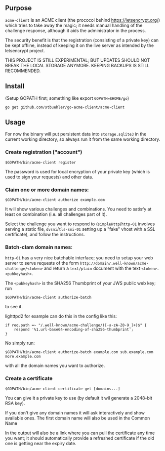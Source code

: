 ## Purpose

`acme-client` is an ACME client (the prococol behind https://letsencrypt.org/)
which tries to take away the magic; it needs manual handling of the challenge
response, although it aids the administrator in the process.

The security benefit is that the registration (consisting of a private key) can
be kept offline, instead of keeping it on the live server as intended by the
letsencrypt project.

THIS PROJECT IS STILL EXPERIMENTAL; BUT UPDATES SHOULD NOT BREAK THE
LOCAL STORAGE ANYMORE. KEEPING BACKUPS IS STILL RECOMMENDED.

## Install

(Setup GOPATH first; something like export `GOPATH=$HOME/go`)

	go get github.com/stbuehler/go-acme-client/acme-client

## Usage

For now the binary will put persistent data into `storage.sqlite3` in the
current working directory, so always run it from the same working directory.

### Create registration ("account")

	$GOPATH/bin/acme-client register

The password is used for local encryption of your private key (which is used to sign your requests) and other data.

### Claim one or more domain names:

	$GOPATH/bin/acme-client authorize example.com

It will show various challenges and combinations. You need to satisfy at least on combination (i.e. all challenges part of it).

Select the challenge you want to respond to (`simpleHttp`/`http-01` involves serving a static file, `dvsni`/`tls-sni-01` setting up a "fake" vhost with a SSL certificate), and follow the instructions.

### Batch-clam domain names:

`http-01` has a very nice batchable interface; you need to setup your web server to serve requests of the form `http://domain/.well-known/acme-challenge/<token>` and return a `text/plain` document with the text `<token>.<pubkeyhash>`.

The `<pubkeyhash>` is the SHA256 Thumbprint of your JWS public web key; run

	$GOPATH/bin/acme-client authorize-batch

to see it.

lighttpd2 for example can do this in the config like this:

	if req.path =~ "/.well-known/acme-challenge/([-a-zA-Z0-9_]+)$" {
		respond '%1.url-base64-encoding-of-sha256-thumbprint';
	}

No simply run:

	$GOPATH/bin/acme-client authorize-batch example.com sub.example.com more.example.com

with all the domain names you want to authorize.

### Create a certificate

	$GOPATH/bin/acme-client certificate-get [domains...]

You can give it a private key to use (by default it wil generate a 2048-bit RSA key).

If you don't give any domain names it will ask interactively and show available ones. The first domain name will also be used in the Common Name

In the output will also be a link where you can pull the certificate any time you want; it should automatically provide a refreshed certificate if the old one is getting near the expiry date.
